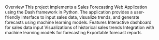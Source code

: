 Overview
This project implements a Sales Forecasting Web Application using the Dash framework in Python.
The application provides a user-friendly interface to input sales data, visualize trends, and generate forecasts using machine learning models.
Features
Interactive dashboard for sales data input
Visualizations of historical sales trends
Integration with machine learning models for forecasting
Exportable forecast reports
